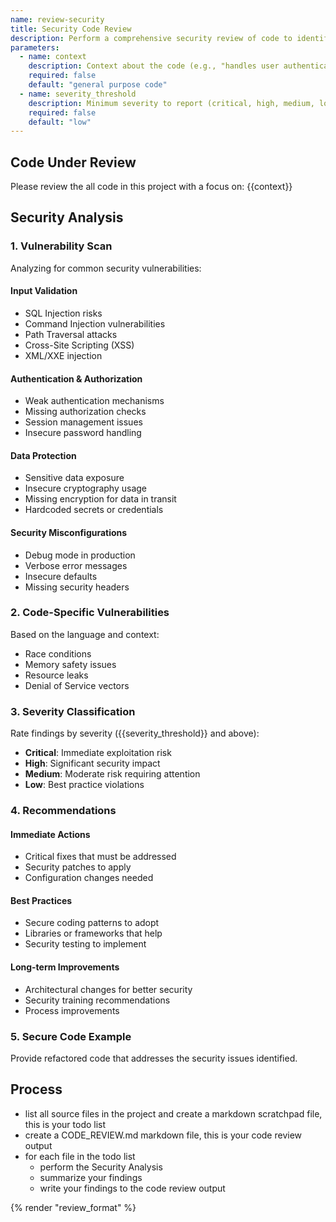 ```yaml
---
name: review-security
title: Security Code Review
description: Perform a comprehensive security review of code to identify vulnerabilities
parameters:
  - name: context
    description: Context about the code (e.g., "handles user authentication")
    required: false
    default: "general purpose code"
  - name: severity_threshold
    description: Minimum severity to report (critical, high, medium, low)
    required: false
    default: "low"
---
```


## Code Under Review

Please review the all code in this project with a focus on: {{context}}

## Security Analysis

### 1. Vulnerability Scan

Analyzing for common security vulnerabilities:

#### Input Validation

- SQL Injection risks
- Command Injection vulnerabilities
- Path Traversal attacks
- Cross-Site Scripting (XSS)
- XML/XXE injection

#### Authentication & Authorization

- Weak authentication mechanisms
- Missing authorization checks
- Session management issues
- Insecure password handling

#### Data Protection

- Sensitive data exposure
- Insecure cryptography usage
- Missing encryption for data in transit
- Hardcoded secrets or credentials

#### Security Misconfigurations

- Debug mode in production
- Verbose error messages
- Insecure defaults
- Missing security headers

### 2. Code-Specific Vulnerabilities

Based on the language and context:

- Race conditions
- Memory safety issues
- Resource leaks
- Denial of Service vectors

### 3. Severity Classification

Rate findings by severity ({{severity_threshold}} and above):

- **Critical**: Immediate exploitation risk
- **High**: Significant security impact
- **Medium**: Moderate risk requiring attention
- **Low**: Best practice violations

### 4. Recommendations

#### Immediate Actions

- Critical fixes that must be addressed
- Security patches to apply
- Configuration changes needed

#### Best Practices

- Secure coding patterns to adopt
- Libraries or frameworks that help
- Security testing to implement

#### Long-term Improvements

- Architectural changes for better security
- Security training recommendations
- Process improvements

### 5. Secure Code Example

Provide refactored code that addresses the security issues identified.

## Process

- list all source files in the project and create a markdown scratchpad file, this is your todo list
- create a CODE_REVIEW.md markdown file, this is your code review output
- for each file in the todo list
  - perform the Security Analysis
  - summarize your findings
  - write your findings to the code review output

{% render "review_format" %}
